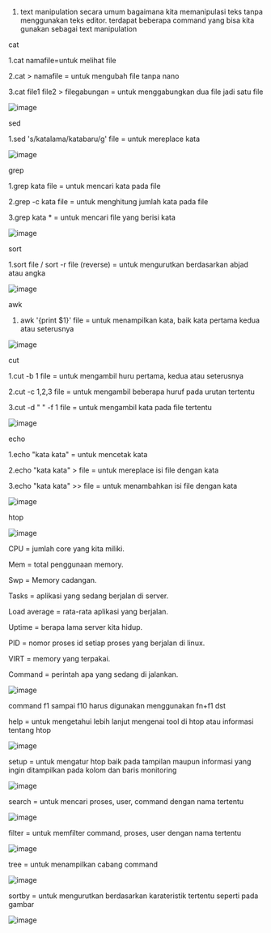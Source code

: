 1. text manipulation secara umum bagaimana kita memanipulasi teks tanpa menggunakan teks editor. terdapat beberapa command yang bisa kita gunakan sebagai text manipulation

 cat
 
 1.cat namafile=untuk melihat file
 
 2.cat > namafile = untuk mengubah file tanpa nano
 
 3.cat file1 file2 > filegabungan = untuk menggabungkan dua file jadi satu file
 
 
 ![image](https://github.com/kevinhariya/devops17-dumbways-kevin/assets/135611481/981d15fe-1f24-4085-bad6-ae161eccd855)
 
 
sed

1.sed 's/katalama/katabaru/g' file = untuk mereplace kata

 ![image](https://github.com/kevinhariya/devops17-dumbways-kevin/assets/135611481/431e18a6-5612-4cf8-bd52-5c27c5ec2857)
 
 
grep

1.grep kata file = untuk mencari kata pada file

2.grep -c kata file = untuk menghitung jumlah kata pada file

3.grep kata * = untuk mencari file yang berisi kata 

![image](https://github.com/kevinhariya/devops17-dumbways-kevin/assets/135611481/398bf76d-754a-4764-b5b4-3356a76aa43e)


sort

1.sort file / sort -r file (reverse) = untuk mengurutkan berdasarkan abjad atau angka

![image](https://github.com/kevinhariya/devops17-dumbways-kevin/assets/135611481/03d7a48a-0388-4e1c-902d-fee0ae31ecfe)


awk

1. awk '{print $1}' file = untuk menampilkan kata, baik kata pertama kedua atau seterusnya

![image](https://github.com/kevinhariya/devops17-dumbways-kevin/assets/135611481/0ac12274-79cc-4aaf-a366-acc28b529d54)


cut

1.cut -b 1 file = untuk mengambil huru pertama, kedua atau seterusnya

2.cut -c 1,2,3 file = untuk mengambil beberapa huruf pada urutan tertentu

3.cut -d " " -f 1 file = untuk mengambil kata pada file tertentu 

![image](https://github.com/kevinhariya/devops17-dumbways-kevin/assets/135611481/89a9ca38-46d3-4299-b90d-5d8cbeca70ab)


echo

1.echo "kata kata" = untuk mencetak kata 

2.echo "kata kata" > file = untuk mereplace isi file dengan kata 

3.echo "kata kata" >> file = untuk menambahkan isi file dengan kata 

![image](https://github.com/kevinhariya/devops17-dumbways-kevin/assets/135611481/1d5667e5-2fc6-49f9-b34e-6ed8d0a602b1)

htop

![image](https://github.com/kevinhariya/devops17-dumbways-kevin/assets/135611481/c5b5adec-f2b6-4c76-ae5c-91d97df4b715)

CPU = jumlah core yang kita miliki.

Mem = total penggunaan memory.

Swp = Memory cadangan.

Tasks = aplikasi yang sedang berjalan di server.

Load average = rata-rata aplikasi yang berjalan.

Uptime = berapa lama server kita hidup.

PID = nomor proses id setiap proses yang berjalan di linux.

VIRT = memory yang terpakai.

Command = perintah apa yang sedang di jalankan.

![image](https://github.com/kevinhariya/devops17-dumbways-kevin/assets/135611481/b0efd1f2-a2d0-4c12-af98-9efef9b93f42)

 command f1 sampai f10 harus digunakan menggunakan fn+f1 dst
 
 help = untuk mengetahui lebih lanjut mengenai tool di htop atau informasi tentang htop
 
 ![image](https://github.com/kevinhariya/devops17-dumbways-kevin/assets/135611481/2aab4d42-8c4d-4773-a4b4-48628d1b1adc)

 
 setup = untuk mengatur htop baik pada tampilan maupun informasi yang ingin ditampilkan pada kolom dan baris monitoring
 
 ![image](https://github.com/kevinhariya/devops17-dumbways-kevin/assets/135611481/dd5263f6-d7a5-4fc2-aed2-9acd5f030587)

 
 search = untuk mencari proses, user, command dengan nama tertentu
 
 ![image](https://github.com/kevinhariya/devops17-dumbways-kevin/assets/135611481/21308559-7ef5-4232-b677-b6dcfa57172f)

 
 filter = untuk memfilter command, proses, user dengan nama tertentu
 
 ![image](https://github.com/kevinhariya/devops17-dumbways-kevin/assets/135611481/5578406f-b74c-4a26-a8de-0cd296861bce)


tree = untuk menampilkan cabang command

![image](https://github.com/kevinhariya/devops17-dumbways-kevin/assets/135611481/cf93b919-4082-419f-9ab3-c16e6377b7e3)


sortby = untuk mengurutkan berdasarkan karateristik tertentu seperti pada gambar

![image](https://github.com/kevinhariya/devops17-dumbways-kevin/assets/135611481/3a6ffff7-279b-44cd-8ff0-f8d095729fe7)




